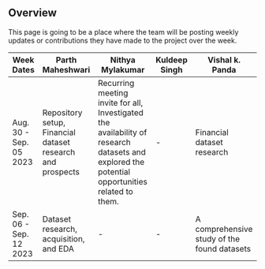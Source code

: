 ## Overview 
This page is going to be a place where the team will be posting weekly updates or contributions they have made to the project over the week.

| Week Dates  | Parth Maheshwari | Nithya Mylakumar | Kuldeep Singh | Vishal k. Panda |
| ------------- | ------------- | ------------- | ------------- | ------------- |
| Aug. 30 - Sep. 05 2023 | Repository setup, Financial dataset research and prospects |  Recurring meeting invite for all, Investigated the availability of research datasets and explored the potential opportunities related to them.|  -  |  Financial dataset research |
| Sep. 06 - Sep. 12 2023 | Dataset research, acquisition, and EDA |  - |  -  |  A comprehensive study of the found datasets |
